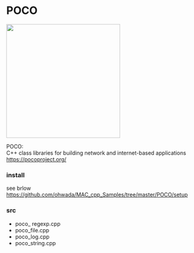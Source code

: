 POCO
===============

<image src="https://raw.githubusercontent.com/ohwada/MAC_cpp_Samples/master/POCO/screenshots/http_web_server.png" width="300" /> 

POCO:   
C++ class libraries for building network and internet-based applications   
https://pocoproject.org/   


###  install 
see brlow
https://github.com/ohwada/MAC_cpp_Samples/tree/master/POCO/setup  


### src
- poco_ regexp.cpp 
- poco_file.cpp   
- poco_log.cpp  
- poco_string.cpp  

